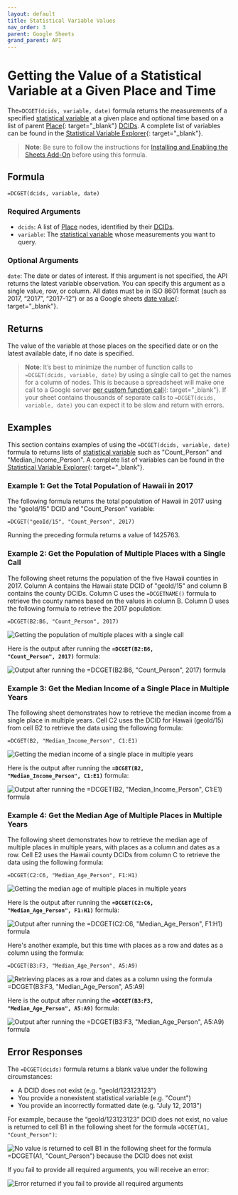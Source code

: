 ```yaml
---
layout: default
title: Statistical Variable Values
nav_order: 3
parent: Google Sheets
grand_parent: API
---
```


# Getting the Value of a Statistical Variable at a Given Place and Time

The`=DCGET(dcids, variable, date)` formula returns the measurements of a specified [statistical variable](/glossary.html#variable) at a given place and optional time based on a list of parent [Place](https://datacommons.org/browser/Place){: target="_blank"} [DCIDs](/glossary.html#dcid). A complete list of variables can be found in the [Statistical Variable Explorer](https://datacommons.org/tools/statvar){: target="_blank"}.

> **Note**: Be sure to follow the instructions for [Installing and Enabling the Sheets Add-On](/api/sheets/) before using this formula.

## Formula

```
=DCGET(dcids, variable, date)
```

### Required Arguments

* `dcids`: A list of [Place](/glossary.html#place) nodes, identified by their [DCIDs](/glossary.html#dcid).
* `variable`: The [statistical variable](/glossary.html#variable) whose measurements you want to query.

### Optional Arguments

`date`: The date or dates of interest. If this argument is not specified, the API returns the latest variable observation. You can specify this argument as a single value, row, or column. All dates must be in ISO 8601 format (such as 2017, “2017”, “2017-12”) or as a Google sheets [date value](https://support.google.com/docs/answer/3092969?hl=en){: target="_blank"}.

## Returns

The value of the variable at those places on the specified date or on the latest available date, if no date is specified.

> **Note**: It’s best to minimize the number of function calls to `=DCGET(dcids, variable, date)` by using a single call to get the names for a column of nodes. This is because a spreadsheet will make one call to a Google server [per custom function call](https://developers.google.com/apps-script/guides/sheets/functions#optimization){: target="_blank"}. If your sheet contains thousands of separate calls to `=DCGET(dcids, variable, date)` you can expect it to be slow and return with errors.

## Examples

This section contains examples of using the `=DCGET(dcids, variable, date)` formula to returns lists of [statistical variable](/glossary.html#variable) such as "Count_Person" and "Median_Income_Person". A complete list of variables can be found in the [Statistical Variable Explorer](https://datacommons.org/tools/statvar){: target="_blank"}.

### Example 1: Get the Total Population of Hawaii in 2017

The following formula returns the total population of Hawaii in 2017 using the "geoId/15" DCID and "Count_Person" variable:

```
=DCGET("geoId/15", "Count_Person", 2017)
```

Running the preceding formula returns a value of 1425763.

### Example 2: Get the Population of Multiple Places with a Single Call

The following sheet returns the population of the five Hawaii counties in 2017. Column A contains the Hawaii state DCID of "geoId/15" and column B contains the county DCIDs. Column C uses the `=DCGETNAME()` formula to retrieve the county names based on the values in column B. Column D uses the following formula to retrieve the 2017 population:

```
=DCGET(B2:B6, "Count_Person", 2017)
```

![Getting the population of multiple places with a single call](/assets/images/sheets/sheets_get_variable_input.png)

Here is the output after running the <code><b>=DCGET(B2:B6, "Count_Person", 2017)</b></code> formula:

![Output after running the =DCGET(B2:B6, "Count_Person", 2017) formula](/assets/images/sheets/sheets_get_variable_output.png)

### Example 3: Get the Median Income of a Single Place in Multiple Years

The following sheet demonstrates how to retrieve the median income from a single place in multiple years. Cell C2 uses the DCID for Hawaii (geoId/15) from cell B2 to retrieve the data using the following formula:

```
=DCGET(B2, "Median_Income_Person", C1:E1)
```

![Getting the median income of a single place in multiple years](/assets/images/sheets/sheets_get_variable_one_place_multiple_years_input.png)

Here is the output after running the <code><b>=DCGET(B2, "Median_Income_Person", C1:E1)</b></code> formula:

![Output after running the =DCGET(B2, "Median_Income_Person", C1:E1) formula](/assets/images/sheets/sheets_get_variable_one_place_multiple_years_output.png)

### Example 4: Get the Median Age of Multiple Places in Multiple Years

The following sheet demonstrates how to retrieve the median age of multiple places in multiple years, with places as a column and dates as a row. Cell E2 uses the Hawaii county DCIDs from column C to retrieve the data using the following formula:

```
=DCGET(C2:C6, "Median_Age_Person", F1:H1)
```

![Getting the median age of multiple places in multiple years](/assets/images/sheets/sheets_get_variable_places_column_years_row_input.png)

Here is the output after running the <code><b>=DCGET(C2:C6, "Median_Age_Person", F1:H1)</b></code> formula:

![Output after running the =DCGET(C2:C6, "Median_Age_Person", F1:H1) formula](/assets/images/sheets/sheets_get_variable_places_column_years_row_output.png)

Here's another example, but this time with places as a row and dates as a column using the formula:

```
=DCGET(B3:F3, "Median_Age_Person", A5:A9)
```

![Retrieving places as a row and dates as a column using the formula =DCGET(B3:F3, "Median_Age_Person", A5:A9)](/assets/images/sheets/sheets_get_variable_places_row_years_column_input.png)

Here is the output after running the <code><b>=DCGET(B3:F3, "Median_Age_Person", A5:A9)</b></code> formula:

![Output after running the =DCGET(B3:F3, "Median_Age_Person", A5:A9) formula](/assets/images/sheets/sheets_get_variable_places_row_years_column_output.png)

## Error Responses

The `=DCGET(dcids)` formula returns a blank value under the following circumstances:

* A DCID does not exist (e.g. "geoId/123123123")
* You provide a nonexistent statistical variable (e.g. "Count")
* You provide an incorrectly formatted date (e.g. "July 12, 2013")

For example, because the “geoId/123123123” DCID does not exist, no value is returned to cell B1 in the following sheet for the formula `=DCGET(A1, "Count_Person")`:

![No value is returned to cell B1 in the following sheet for the formula `=DCGET(A1, "Count_Person")` because the DCID does not exist](/assets/images/sheets/sheets_get_variable_nonexistent_dcid.png)

If you fail to provide all required arguments, you will receive an error:

![Error returned if you fail to provide all required arguments](/assets/images/sheets/sheets_get_variable_incorrect_args.png)

